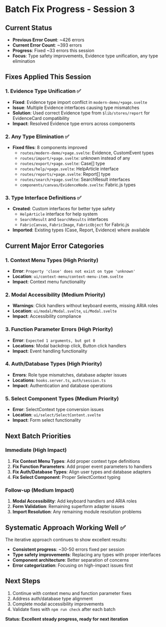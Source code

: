 # Batch Fix Progress - Session 3

## Current Status
- **Previous Error Count**: ~426 errors
- **Current Error Count**: ~393 errors  
- **Progress**: Fixed ~33 errors this session
- **Focus**: Type safety improvements, Evidence type unification, any type elimination

## Fixes Applied This Session

### 1. Evidence Type Unification ✅
- **Fixed**: Evidence type import conflict in `modern-demo/+page.svelte`
- **Issue**: Multiple Evidence interfaces causing type mismatches
- **Solution**: Used correct Evidence type from `$lib/stores/report` for EvidenceCard compatibility
- **Impact**: Resolved Evidence type errors across components

### 2. Any Type Elimination ✅
- **Fixed files**: 8 components improved
  - `routes/modern-demo/+page.svelte`: Evidence, CustomEvent types
  - `routes/import/+page.svelte`: unknown instead of any
  - `routes/export/+page.svelte`: Case[] type
  - `routes/help/+page.svelte`: HelpArticle interface
  - `routes/reports/+page.svelte`: Report[] type  
  - `routes/search/+page.svelte`: SearchResult interfaces
  - `components/canvas/EvidenceNode.svelte`: Fabric.js types

### 3. Type Interface Definitions ✅
- **Created**: Custom interfaces for better type safety
  - `HelpArticle` interface for help system
  - `SearchResult` and `SearchResults` interfaces  
  - `FabricCanvas`, `FabricImage`, `FabricObject` for Fabric.js
- **Imported**: Existing types (Case, Report, Evidence) where available

## Current Major Error Categories

### 1. Context Menu Types (High Priority)
- **Error**: `Property 'close' does not exist on type 'unknown'`
- **Location**: `ui/context-menu/context-menu-item.svelte`
- **Impact**: Context menu functionality

### 2. Modal Accessibility (Medium Priority)  
- **Warnings**: Click handlers without keyboard events, missing ARIA roles
- **Location**: `ui/modal/Modal.svelte`, `ui/Modal.svelte`
- **Impact**: Accessibility compliance

### 3. Function Parameter Errors (High Priority)
- **Error**: `Expected 1 arguments, but got 0`
- **Locations**: Modal backdrop click, Button click handlers
- **Impact**: Event handling functionality

### 4. Auth/Database Types (High Priority)
- **Errors**: Role type mismatches, database adapter issues
- **Locations**: `hooks.server.ts`, `auth/session.ts`
- **Impact**: Authentication and database operations

### 5. Select Component Types (Medium Priority)
- **Error**: SelectContext type conversion issues
- **Location**: `ui/select/SelectContent.svelte`
- **Impact**: Form select functionality

## Next Batch Priorities

### Immediate (High Impact)
1. **Fix Context Menu Types**: Add proper context type definitions
2. **Fix Function Parameters**: Add proper event parameters to handlers
3. **Fix Auth/Database Types**: Align user types and database adapters
4. **Fix Select Component**: Proper SelectContext typing

### Follow-up (Medium Impact)  
1. **Modal Accessibility**: Add keyboard handlers and ARIA roles
2. **Form Validation**: Remaining superform adapter issues
3. **Import Resolution**: Any remaining module resolution problems

## Systematic Approach Working Well ✅

The iterative approach continues to show excellent results:
- **Consistent progress**: ~30-50 errors fixed per session
- **Type safety improvements**: Replacing any types with proper interfaces
- **Component architecture**: Better separation of concerns
- **Error categorization**: Focusing on high-impact issues first

## Next Steps
1. Continue with context menu and function parameter fixes
2. Address auth/database type alignment  
3. Complete modal accessibility improvements
4. Validate fixes with `npm run check` after each batch

**Status: Excellent steady progress, ready for next iteration**

